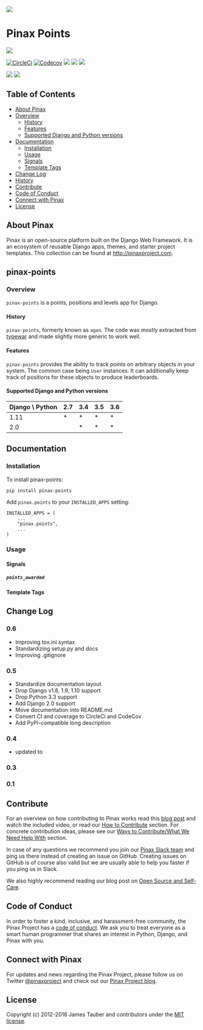 ![](http://pinaxproject.com/pinax-design/patches/pinax-points.svg)

# Pinax Points

[![](https://img.shields.io/pypi/v/pinax-points.svg)](https://pypi.python.org/pypi/pinax-points/)

[![CircleCi](https://img.shields.io/circleci/project/github/pinax/pinax-points.svg)](https://circleci.com/gh/pinax/pinax-points)
[![Codecov](https://img.shields.io/codecov/c/github/pinax/pinax-points.svg)](https://codecov.io/gh/pinax/pinax-points)
[![](https://img.shields.io/github/contributors/pinax/pinax-points.svg)](https://github.com/pinax/pinax-points/graphs/contributors)
[![](https://img.shields.io/github/issues-pr/pinax/pinax-points.svg)](https://github.com/pinax/pinax-points/pulls)
[![](https://img.shields.io/github/issues-pr-closed/pinax/pinax-points.svg)](https://github.com/pinax/pinax-points/pulls?q=is%3Apr+is%3Aclosed)

[![](http://slack.pinaxproject.com/badge.svg)](http://slack.pinaxproject.com/)
[![](https://img.shields.io/badge/license-MIT-blue.svg)](https://opensource.org/licenses/MIT)

## Table of Contents

* [About Pinax](#about-pinax)
* [Overview](#overview)
  * [History](#history)
  * [Features](#features)
  * [Supported Django and Python versions](#supported-django-and-python-versions)
* [Documentation](#documentation)
  * [Installation](#installation)
  * [Usage](#usage)
  * [Signals](#signals)
  * [Template Tags](#template-tags)
* [Change Log](#change-log)
* [History](#history)
* [Contribute](#contribute)
* [Code of Conduct](#code-of-conduct)
* [Connect with Pinax](#connect-with-pinax)
* [License](#license)

## About Pinax

Pinax is an open-source platform built on the Django Web Framework. It is an ecosystem of reusable
Django apps, themes, and starter project templates. This collection can be found at http://pinaxproject.com.


## pinax-points

### Overview

`pinax-points` is a points, positions and levels app for Django.

#### History

`pinax-points`, formerly known as `agon`.
The code was mostly extracted from [typewar](http://typewar.com) and made slightly more
generic to work well.

#### Features

`pinax-points` provides the ability to track points on arbitrary
objects in your system.  The common case being `User` instances. It can
additionally keep track of positions for these objects to produce leaderboards.

#### Supported Django and Python versions

Django \ Python | 2.7 | 3.4 | 3.5 | 3.6
--------------- | --- | --- | --- | ---
1.11 |  *  |  *  |  *  |  *  
2.0  |     |  *  |  *  |  *


## Documentation

### Installation

To install pinax-points:

    pip install pinax-points

Add `pinax.points` to your `INSTALLED_APPS` setting:

    INSTALLED_APPS = (
        ...
        "pinax.points",
        ...
    )

### Usage

#### Signals

##### `points_awarded`

#### Template Tags


## Change Log

### 0.6

* Improving tox.ini syntax
* Standardizing setup.py and docs
* Improving .gitignore

### 0.5

* Standardize documentation layout
* Drop Django v1.8, 1.9, 1.10 support
* Drop Python 3.3 support
* Add Django 2.0 support
* Move documentation into README.md
* Convert CI and coverage to CircleCi and CodeCov
* Add PyPi-compatible long description

### 0.4

- updated to 

### 0.3

### 0.1


## Contribute

For an overview on how contributing to Pinax works read this [blog post](http://blog.pinaxproject.com/2016/02/26/recap-february-pinax-hangout/)
and watch the included video, or read our [How to Contribute](http://pinaxproject.com/pinax/how_to_contribute/) section.
For concrete contribution ideas, please see our
[Ways to Contribute/What We Need Help With](http://pinaxproject.com/pinax/ways_to_contribute/) section.

In case of any questions we recommend you join our [Pinax Slack team](http://slack.pinaxproject.com)
and ping us there instead of creating an issue on GitHub. Creating issues on GitHub is of course
also valid but we are usually able to help you faster if you ping us in Slack.

We also highly recommend reading our blog post on [Open Source and Self-Care](http://blog.pinaxproject.com/2016/01/19/open-source-and-self-care/).

## Code of Conduct

In order to foster a kind, inclusive, and harassment-free community, the Pinax Project
has a [code of conduct](http://pinaxproject.com/pinax/code_of_conduct/).
We ask you to treat everyone as a smart human programmer that shares an interest in Python, Django, and Pinax with you.


## Connect with Pinax

For updates and news regarding the Pinax Project, please follow us on Twitter [@pinaxproject](https://twitter.com/pinaxproject)
and check out our [Pinax Project blog](http://blog.pinaxproject.com).


## License

Copyright (c) 2012-2018 James Tauber and contributors under the [MIT license](https://opensource.org/licenses/MIT).
